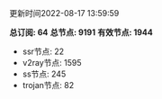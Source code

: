 更新时间2022-08-17 13:59:59

**总订阅: 64**
**总节点: 9191**
**有效节点: 1944**
- ssr节点: 22
- v2ray节点: 1595
- ss节点: 245
- trojan节点: 82
